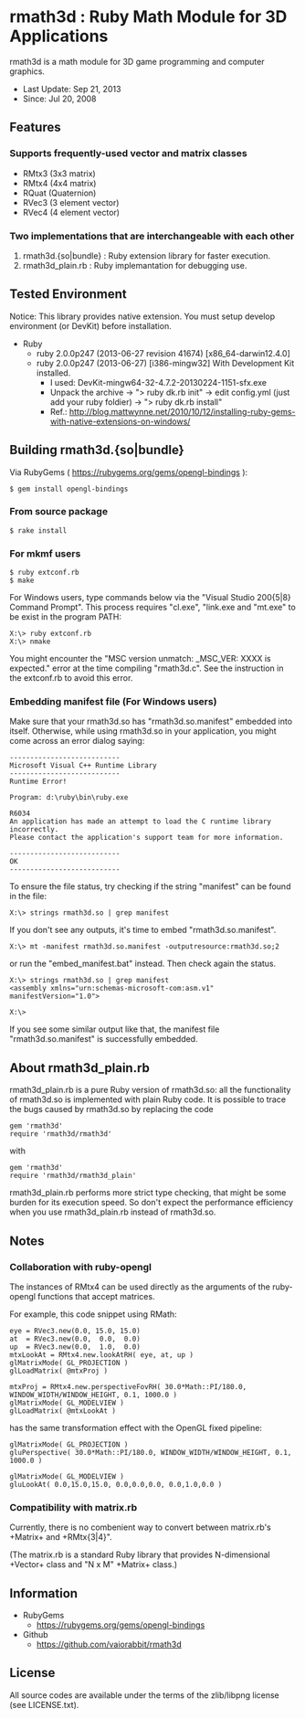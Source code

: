 <!-- -*- mode:markdown; coding:utf-8; -*- -->

# rmath3d : Ruby Math Module for 3D Applications #

rmath3d is a math module for 3D game programming and computer graphics.

*   Last Update: Sep 21, 2013
*   Since: Jul 20, 2008

## Features ##

### Supports frequently-used vector and matrix classes ###

*   RMtx3 (3x3 matrix)
*   RMtx4 (4x4 matrix)
*   RQuat (Quaternion)
*   RVec3 (3 element vector)
*   RVec4 (4 element vector)

### Two implementations that are interchangeable with each other ###

1. rmath3d.{so|bundle} : Ruby extension library for faster execution.
2. rmath3d_plain.rb    : Ruby implemantation for debugging use.


## Tested Environment ##

Notice: This library provides native extension. You must setup develop environment (or DevKit) before installation.

*   Ruby
    *   ruby 2.0.0p247 (2013-06-27 revision 41674) [x86_64-darwin12.4.0]
    *   ruby 2.0.0p247 (2013-06-27) [i386-mingw32] With Development Kit installed.
        *   I used: DevKit-mingw64-32-4.7.2-20130224-1151-sfx.exe
        *   Unpack the archive -> "> ruby dk.rb init" -> edit config.yml (just add your ruby foldier) -> "> ruby dk.rb install" 
        *   Ref.: http://blog.mattwynne.net/2010/10/12/installing-ruby-gems-with-native-extensions-on-windows/

## Building rmath3d.{so|bundle} ##

Via RubyGems ( https://rubygems.org/gems/opengl-bindings ):

    $ gem install opengl-bindings

### From source package ###

    $ rake install

### For mkmf users ###

    $ ruby extconf.rb
    $ make

For Windows users, type commands below via the "Visual Studio 200{5|8}
Command Prompt". This process requires "cl.exe", "link.exe and
"mt.exe" to be exist in the program PATH:

    X:\> ruby extconf.rb
    X:\> nmake

You might encounter the "MSC version unmatch: _MSC_VER: XXXX is
expected." error at the time compiling "rmath3d.c". See the
instruction in the extconf.rb to avoid this error.


### Embedding manifest file (For Windows users) ###

Make sure that your rmath3d.so has "rmath3d.so.manifest" embedded into itself.
Otherwise, while using rmath3d.so in your application, you might come
across an error dialog saying:

    ---------------------------
    Microsoft Visual C++ Runtime Library
    ---------------------------
    Runtime Error!
    
    Program: d:\ruby\bin\ruby.exe
    
    R6034
    An application has made an attempt to load the C runtime library incorrectly.
    Please contact the application's support team for more information.
    
    ---------------------------
    OK   
    ---------------------------

To ensure the file status, try checking if the string "manifest" can
be found in the file:

    X:\> strings rmath3d.so | grep manifest

If you don't see any outputs, it's time to embed "rmath3d.so.manifest". 

    X:\> mt -manifest rmath3d.so.manifest -outputresource:rmath3d.so;2

or run the "embed_manifest.bat" instead. Then check again the status.

    X:\> strings rmath3d.so | grep manifest
    <assembly xmlns="urn:schemas-microsoft-com:asm.v1" manifestVersion="1.0">
    
    X:\> 

If you see some similar output like that, the manifest file
"rmath3d.so.manifest" is successfully embedded.


## About rmath3d_plain.rb ##

rmath3d_plain.rb is a pure Ruby version of rmath3d.so: all the functionality of
rmath3d.so is implemented with plain Ruby code.
It is possible to trace the bugs caused by rmath3d.so by replacing the code

    gem 'rmath3d'
    require 'rmath3d/rmath3d'

with

    gem 'rmath3d'
    require 'rmath3d/rmath3d_plain'

rmath3d_plain.rb performs more strict type checking, that might be some burden
for its execution speed. So don't expect the performance efficiency
when you use rmath3d_plain.rb instead of rmath3d.so.


## Notes ##

### Collaboration with ruby-opengl ###

The instances of RMtx4 can be used directly as the arguments of the
ruby-opengl functions that accept matrices.

For example, this code snippet using RMath:

    eye = RVec3.new(0.0, 15.0, 15.0)
    at  = RVec3.new(0.0,  0.0,  0.0)
    up  = RVec3.new(0.0,  1.0,  0.0)
    mtxLookAt = RMtx4.new.lookAtRH( eye, at, up )
    glMatrixMode( GL_PROJECTION )
    glLoadMatrix( @mtxProj )
    
    mtxProj = RMtx4.new.perspectiveFovRH( 30.0*Math::PI/180.0, WINDOW_WIDTH/WINDOW_HEIGHT, 0.1, 1000.0 )
    glMatrixMode( GL_MODELVIEW )
    glLoadMatrix( @mtxLookAt )

has the same transformation effect with the OpenGL fixed pipeline:

    glMatrixMode( GL_PROJECTION )
    gluPerspective( 30.0*Math::PI/180.0, WINDOW_WIDTH/WINDOW_HEIGHT, 0.1, 1000.0 )
    
    glMatrixMode( GL_MODELVIEW )
    gluLookAt( 0.0,15.0,15.0, 0.0,0.0,0.0, 0.0,1.0,0.0 )


### Compatibility with matrix.rb ###

Currently, there is no combenient way to convert between matrix.rb's
+Matrix+ and +RMtx{3|4}".

(The matrix.rb is a standard Ruby library that provides N-dimensional
+Vector+ class and "N x M" +Matrix+ class.)



## Information ##

*   RubyGems
	*   https://rubygems.org/gems/opengl-bindings
*   Github
	*   https://github.com/vaiorabbit/rmath3d

 
## License ##

All source codes are available under the terms of the zlib/libpng license
(see LICENSE.txt).
